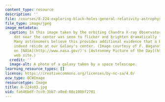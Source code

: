 ```yaml
---
content_type: resource
description: ''
file: /courses/8-224-exploring-black-holes-general-relativity-astrophysics-spring-2003/fa646bdf7cc03bb7a8ed08c100bf2701_8-224s03.jpg
file_type: image/jpeg
image_metadata:
  caption: In this image taken by the orbiting Chandra X-ray Observatory, the bright
    dot near the center was seen to flicker and brighten dramatically for a few minutes.
    Many astronomers believe this provides additional evidence that a black hole does
    indeed reside at our Galaxy's center. (Image courtesy of F. Baganoff, MIT as presented
    on [NASA](http://www.nasa.gov/)'s [Astronomy Picture of the Day](http://apod.gsfc.nasa.gov/apod/)
    web site.)
  credit: ''
  image-alt: A photo of a galaxy taken by a space telescope.
learning_resource_types: []
license: https://creativecommons.org/licenses/by-nc-sa/4.0/
ocw_type: OCWImage
resourcetype: Image
title: 8-224s03.jpg
uid: fa646bdf-7cc0-3bb7-a8ed-08c100bf2701
---
```

